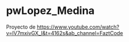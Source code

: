 # pwLopez_Medina

Proyecto de 
https://www.youtube.com/watch?v=lV7mxivGX_I&t=4162s&ab_channel=FaztCode
